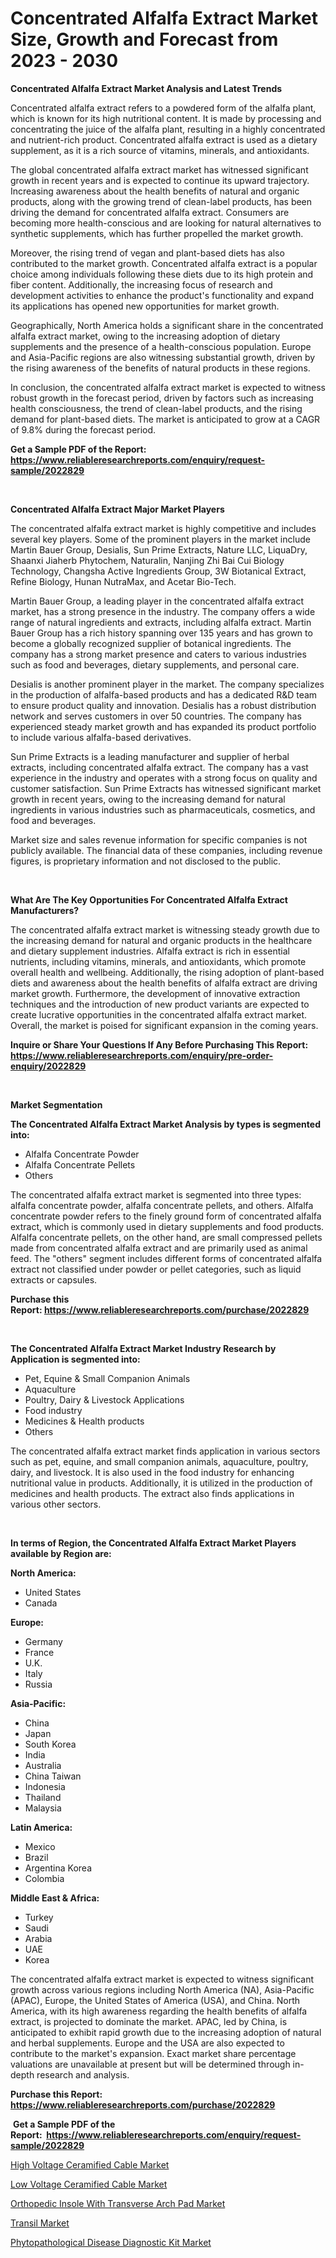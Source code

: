 <p><h1>Concentrated Alfalfa Extract Market Size, Growth and Forecast from 2023 - 2030</h1></p><p><strong>Concentrated Alfalfa Extract Market Analysis and Latest Trends</strong></p>
<p><p>Concentrated alfalfa extract refers to a powdered form of the alfalfa plant, which is known for its high nutritional content. It is made by processing and concentrating the juice of the alfalfa plant, resulting in a highly concentrated and nutrient-rich product. Concentrated alfalfa extract is used as a dietary supplement, as it is a rich source of vitamins, minerals, and antioxidants.</p><p>The global concentrated alfalfa extract market has witnessed significant growth in recent years and is expected to continue its upward trajectory. Increasing awareness about the health benefits of natural and organic products, along with the growing trend of clean-label products, has been driving the demand for concentrated alfalfa extract. Consumers are becoming more health-conscious and are looking for natural alternatives to synthetic supplements, which has further propelled the market growth.</p><p>Moreover, the rising trend of vegan and plant-based diets has also contributed to the market growth. Concentrated alfalfa extract is a popular choice among individuals following these diets due to its high protein and fiber content. Additionally, the increasing focus of research and development activities to enhance the product's functionality and expand its applications has opened new opportunities for market growth.</p><p>Geographically, North America holds a significant share in the concentrated alfalfa extract market, owing to the increasing adoption of dietary supplements and the presence of a health-conscious population. Europe and Asia-Pacific regions are also witnessing substantial growth, driven by the rising awareness of the benefits of natural products in these regions.</p><p>In conclusion, the concentrated alfalfa extract market is expected to witness robust growth in the forecast period, driven by factors such as increasing health consciousness, the trend of clean-label products, and the rising demand for plant-based diets. The market is anticipated to grow at a CAGR of 9.8% during the forecast period.</p></p>
<p><strong>Get a Sample PDF of the Report:&nbsp; <a href="https://www.reliableresearchreports.com/enquiry/request-sample/2022829">https://www.reliableresearchreports.com/enquiry/request-sample/2022829</a></strong></p>
<p>&nbsp;</p>
<p><strong>Concentrated Alfalfa Extract Major Market Players</strong></p>
<p><p>The concentrated alfalfa extract market is highly competitive and includes several key players. Some of the prominent players in the market include Martin Bauer Group, Desialis, Sun Prime Extracts, Nature LLC, LiquaDry, Shaanxi Jiaherb Phytochem, Naturalin, Nanjing Zhi Bai Cui Biology Technology, Changsha Active Ingredients Group, 3W Biotanical Extract, Refine Biology, Hunan NutraMax, and Acetar Bio-Tech.</p><p>Martin Bauer Group, a leading player in the concentrated alfalfa extract market, has a strong presence in the industry. The company offers a wide range of natural ingredients and extracts, including alfalfa extract. Martin Bauer Group has a rich history spanning over 135 years and has grown to become a globally recognized supplier of botanical ingredients. The company has a strong market presence and caters to various industries such as food and beverages, dietary supplements, and personal care.</p><p>Desialis is another prominent player in the market. The company specializes in the production of alfalfa-based products and has a dedicated R&D team to ensure product quality and innovation. Desialis has a robust distribution network and serves customers in over 50 countries. The company has experienced steady market growth and has expanded its product portfolio to include various alfalfa-based derivatives.</p><p>Sun Prime Extracts is a leading manufacturer and supplier of herbal extracts, including concentrated alfalfa extract. The company has a vast experience in the industry and operates with a strong focus on quality and customer satisfaction. Sun Prime Extracts has witnessed significant market growth in recent years, owing to the increasing demand for natural ingredients in various industries such as pharmaceuticals, cosmetics, and food and beverages.</p><p>Market size and sales revenue information for specific companies is not publicly available. The financial data of these companies, including revenue figures, is proprietary information and not disclosed to the public.</p></p>
<p>&nbsp;</p>
<p><strong>What Are The Key Opportunities For Concentrated Alfalfa Extract Manufacturers?</strong></p>
<p><p>The concentrated alfalfa extract market is witnessing steady growth due to the increasing demand for natural and organic products in the healthcare and dietary supplement industries. Alfalfa extract is rich in essential nutrients, including vitamins, minerals, and antioxidants, which promote overall health and wellbeing. Additionally, the rising adoption of plant-based diets and awareness about the health benefits of alfalfa extract are driving market growth. Furthermore, the development of innovative extraction techniques and the introduction of new product variants are expected to create lucrative opportunities in the concentrated alfalfa extract market. Overall, the market is poised for significant expansion in the coming years.</p></p>
<p><strong>Inquire or Share Your Questions If Any Before Purchasing This Report: <a href="https://www.reliableresearchreports.com/enquiry/pre-order-enquiry/2022829">https://www.reliableresearchreports.com/enquiry/pre-order-enquiry/2022829</a></strong></p>
<p>&nbsp;</p>
<p><strong>Market Segmentation</strong></p>
<p><strong>The Concentrated Alfalfa Extract Market Analysis by types is segmented into:</strong></p>
<p><ul><li>Alfalfa Concentrate Powder</li><li>Alfalfa Concentrate Pellets</li><li>Others</li></ul></p>
<p><p>The concentrated alfalfa extract market is segmented into three types: alfalfa concentrate powder, alfalfa concentrate pellets, and others. Alfalfa concentrate powder refers to the finely ground form of concentrated alfalfa extract, which is commonly used in dietary supplements and food products. Alfalfa concentrate pellets, on the other hand, are small compressed pellets made from concentrated alfalfa extract and are primarily used as animal feed. The "others" segment includes different forms of concentrated alfalfa extract not classified under powder or pellet categories, such as liquid extracts or capsules.</p></p>
<p><strong>Purchase this Report:&nbsp;<a href="https://www.reliableresearchreports.com/purchase/2022829">https://www.reliableresearchreports.com/purchase/2022829</a></strong></p>
<p>&nbsp;</p>
<p><strong>The Concentrated Alfalfa Extract Market Industry Research by Application is segmented into:</strong></p>
<p><ul><li>Pet, Equine & Small Companion Animals</li><li>Aquaculture</li><li>Poultry, Dairy & Livestock Applications</li><li>Food industry</li><li>Medicines & Health products</li><li>Others</li></ul></p>
<p><p>The concentrated alfalfa extract market finds application in various sectors such as pet, equine, and small companion animals, aquaculture, poultry, dairy, and livestock. It is also used in the food industry for enhancing nutritional value in products. Additionally, it is utilized in the production of medicines and health products. The extract also finds applications in various other sectors.</p></p>
<p>&nbsp;</p>
<p><strong>In terms of Region, the Concentrated Alfalfa Extract Market Players available by Region are:</strong></p>
<p>
    <p> <strong> North America: </strong>
        <ul>
            <li>United States</li>
            <li>Canada</li>
        </ul>
        </p> 
    <p> <strong> Europe: </strong>
        <ul>
            <li>Germany</li>
            <li>France</li>
            <li>U.K.</li>
            <li>Italy</li>
            <li>Russia</li>
        </ul>
        </p> 
    <p> <strong> Asia-Pacific: </strong>
        <ul>
            <li>China</li>
            <li>Japan</li>
            <li>South Korea</li>
            <li>India</li>
            <li>Australia</li>
            <li>China Taiwan</li>
            <li>Indonesia</li>
            <li>Thailand</li>
            <li>Malaysia</li>
        </ul>
        </p> 
    <p> <strong> Latin America: </strong>
        <ul>
            <li>Mexico</li>
            <li>Brazil</li>
            <li>Argentina Korea</li>
            <li>Colombia</li>
        </ul>
        </p> 
    <p> <strong> Middle East & Africa: </strong>
        <ul>
            <li>Turkey</li>
            <li>Saudi</li>
            <li>Arabia</li>
            <li>UAE</li>
            <li>Korea</li>
        </ul>
    </p>
    </p>
<p><p>The concentrated alfalfa extract market is expected to witness significant growth across various regions including North America (NA), Asia-Pacific (APAC), Europe, the United States of America (USA), and China. North America, with its high awareness regarding the health benefits of alfalfa extract, is projected to dominate the market. APAC, led by China, is anticipated to exhibit rapid growth due to the increasing adoption of natural and herbal supplements. Europe and the USA are also expected to contribute to the market's expansion. Exact market share percentage valuations are unavailable at present but will be determined through in-depth research and analysis.</p></p>
<p><strong>Purchase this Report: <a href="https://www.reliableresearchreports.com/purchase/2022829">https://www.reliableresearchreports.com/purchase/2022829</a></strong></p>
<p>&nbsp;<strong>Get a Sample PDF of the Report:&nbsp;&nbsp;<a href="https://www.reliableresearchreports.com/enquiry/request-sample/2022829">https://www.reliableresearchreports.com/enquiry/request-sample/2022829</a></strong></p>
<p><strong></strong></p>
<p><p><a href="https://medium.com/@minnieebert2827/high-voltage-ceramified-cable-market-insights-into-market-cagr-market-trends-and-growth-0356e29dc64a">High Voltage Ceramified Cable Market</a></p><p><a href="https://medium.com/@dioncollins8227/low-voltage-ceramified-cable-market-size-cagr-trends-2024-2030-1c72d4af63fa">Low Voltage Ceramified Cable Market</a></p><p><a href="https://github.com/ChiragRP21/Market-Research-Report-List-1/blob/main/orthopedic-insole-with-transverse-arch-pad-market.md">Orthopedic Insole With Transverse Arch Pad Market</a></p><p><a href="https://www.linkedin.com/pulse/decoding-transil-market-deep-dive-latest-trends-segmentation-sq1te/">Transil Market</a></p><p><a href="https://github.com/ChiragRp1/Market-Research-Report-List-1/blob/main/phytopathological-disease-diagnostic-kit-market.md">Phytopathological Disease Diagnostic Kit Market</a></p></p>